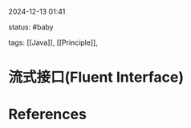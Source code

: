 2024-12-13    01:41

status: #baby 

tags: [[Java]], [[Principle]], 


# 流式接口(Fluent Interface)




# References
